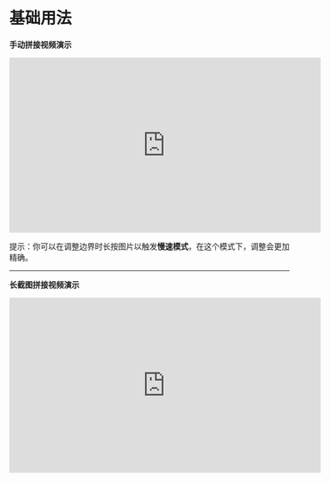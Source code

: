 # 基础用法

**手动拼接视频演示**

<iframe width="560" height="315" src="https://www.youtube.com/embed/maE0py1QTfo" frameborder="0" allow="autoplay; encrypted-media" allowfullscreen></iframe>

提示：你可以在调整边界时长按图片以触发**慢速模式**，在这个模式下，调整会更加精确。

---

**长截图拼接视频演示**

<iframe width="560" height="315" src="https://www.youtube.com/embed/W2J9iusS85c" frameborder="0" allow="autoplay; encrypted-media" allowfullscreen></iframe>